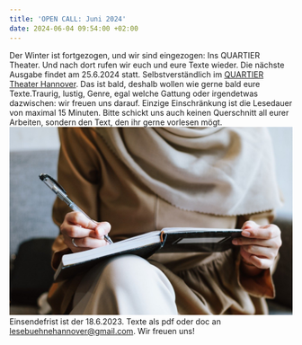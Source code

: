 ```yaml
---
title: 'OPEN CALL: Juni 2024'
date: 2024-06-04 09:54:00 +02:00
---
```


Der Winter ist fortgezogen, und wir sind eingezogen: Ins QUARTIER Theater. Und nach dort rufen wir euch und eure Texte wieder. Die nächste Ausgabe findet am 25.6.2024 statt. Selbstverständlich im [QUARTIER Theater Hannover](https://quartier-theater.de/).
Das ist bald, deshalb wollen wie gerne bald eure Texte.Traurig, lustig, Genre, egal welche Gattung oder irgendetwas dazwischen: wir freuen uns darauf. Einzige Einschränkung ist die Lesedauer von maximal 15 Minuten. Bitte schickt uns auch keinen Querschnitt all eurer Arbeiten, sondern den Text, den ihr gerne vorlesen mögt.
![muslim-gabb239472_1280.jpg](/uploads/muslim-gabb239472_1280.jpg)
Einsendefrist ist der 18.6.2023.
Texte als pdf oder doc an [lesebuehnehannover@gmail.com](lesebuehnehannover@gmail.com).
Wir freuen uns!